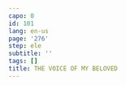 ```yaml
---
capo: 0
id: 101
lang: en-us
page: '276'
step: ele
subtitle: ''
tags: []
title: THE VOICE OF MY BELOVED
---
```

